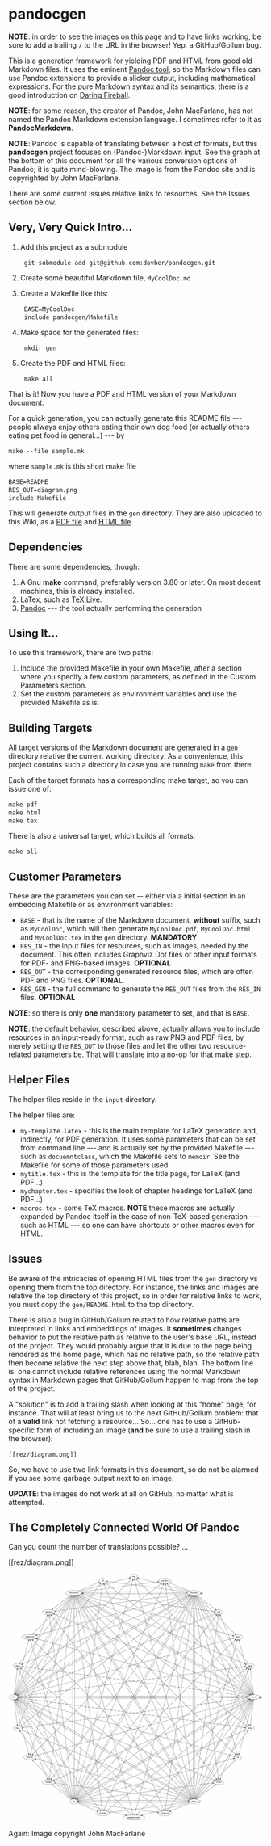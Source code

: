 # pandocgen

**NOTE**: in order to see the images on this page and to have links working, be sure to
add a trailing `/` to the URL in the browser! Yep, a GitHub/Gollum bug.

This is a generation framework for yielding PDF and HTML from good old Markdown files. It
uses the eminent [Pandoc tool](http://johnmacfarlane.net/pandoc/), so the Markdown files
can use Pandoc extensions to provide a slicker
output, including mathematical expressions. For the pure Markdown syntax and its
semantics, there is a good introduction on
[Daring Fireball](http://daringfireball.net/projects/markdown/syntax/).

**NOTE**: for some reason, the creator of Pandoc, John MacFarlane, has not named the
Pandoc Markdown extension language. I sometimes refer to it as **PandocMarkdown**.

**NOTE**: Pandoc is capable of translating between a host of formats, but this
**pandocgen** project focuses on (Pandoc-)Markdown input. See the graph at the bottom
of this document for all the various conversion options of Pandoc; it is quite
mind-blowing. The image is from the Pandoc site and is copyrighted by John MacFarlane.

There are some current issues relative links to resources. See the Issues section below.

## Very, Very Quick Intro...

1. Add this project as a submodule

		git submodule add git@github.com:davber/pandocgen.git
1. Create some beautiful Markdown file, `MyCoolDoc.md`
1. Create a Makefile like this:

		BASE=MyCoolDoc
		include pandocgen/Makefile
1. Make space for the generated files:

		mkdir gen
1. Create the PDF and HTML files:

		make all

That is it! Now you have a PDF and HTML version of your Markdown document.

For a quick generation, you can actually generate this README file --- people always
enjoy others eating their own dog food (or actually others eating pet food in general...)
--- by

	make --file sample.mk

where `sample.mk` is this short make file

	BASE=README
	RES_OUT=diagram.png
	include Makefile
	
This will generate output files in the `gen` directory. They are also uploaded to this
Wiki, as a [PDF file](./gen/README.pdf) and [HTML file](./gen/README.html).

## Dependencies

There are some dependencies, though:

1. A Gnu **make** command, preferably version 3.80 or later. On most decent machines,
   this is already installed.
1. LaTex, such as [TeX Live](http://www.tug.org/texlive/).
1. [Pandoc](http://johnmacfarlane.net/pandoc/) --- the tool actually performing the
   generation

## Using It...

To use this framework, there are two paths:

1. Include the provided Makefile in your own Makefile, after a section where you
   specify a few custom parameters, as defined in the Custom Parameters section.
2. Set the custom parameters as environment variables and use the provided Makefile
   as is.
   
## Building Targets

All target versions of the Markdown document are generated in a `gen` directory
relative the current working directory. As a convenience, this project contains such
a directory in case you are running `make` from there.

Each of the target formats has a corresponding make target, so you can issue one of:

	make pdf
	make html
	make tex

There is also a universal target, which builds all formats:

	make all

## Customer Parameters

These are the parameters you can set -- either via a initial section in an embedding
Makefile or as environment variables:

* `BASE` - that is the name of the Markdown document, **without** suffix, such as
  `MyCoolDoc`, which will then generate `MyCoolDoc.pdf`, `MyCoolDoc.html` and
  `MyCoolDoc.tex` in the `gen` directory. **MANDATORY**
* `RES_IN` - the input files for resources, such as images, needed by the document.
   This often includes Graphviz Dot files or other input formats for PDF- and PNG-based
   images. **OPTIONAL**
* `RES_OUT` - the corresponding generated resource files, which are often PDF and
   PNG files. **OPTIONAL**.
* `RES_GEN` - the full command to generate the `RES_OUT` files from the `RES_IN` files.
   **OPTIONAL**
   
**NOTE**: so there is only **one** mandatory parameter to set, and that is `BASE`.

**NOTE**: the default behavior, described above, actually allows you to include
resources in an input-ready format, such as raw PNG and PDF files, by merely
setting the `RES_OUT` to those files and let the other two resource-related parameters
be. That will translate into a no-op for that make step.

## Helper Files

The helper files reside in the `input` directory.

The helper files are:

* `my-template.latex` - this is the main template for LaTeX generation and, indirectly,
  for PDF generation. It uses some parameters that can be set from command line ---
  and is actually set by the provided Makefile --- such as `docuemntclass`, which
  the Makefile sets to `memoir`. See the Makefile for some of those parameters used.
* `mytitle.tex` - this is the template for the title page, for LaTeX (and PDF...)
* `mychapter.tex` - specifies the look of chapter headings for LaTeX (and PDF...)
* `macros.tex` - some TeX macros. **NOTE** these macros are actually expanded by Pandoc
  itself in the case of non-TeX-based generation --- such as HTML --- so one can have
  shortcuts or other macros even for HTML.

## Issues

Be aware of the intricacies of opening HTML files from the `gen` directory vs
opening them from the top directory. For instance, the links and images are relative
the top directory of this project, so in order for relative links to work, you must
copy the `gen/README.html` to the top directory.

There is also a bug in GitHub/Gollum related to how relative paths are interpreted
in links and embeddings of images. It **sometimes** changes behavior to put the relative
path as relative to the user's base URL, instead of the project. They would probably argue
that it is due to the page being rendered as the home page, which has no relative path,
so the relative path then become relative the next step above that, blah, blah.
The bottom line is: one cannot include relative references using the normal Markdown
syntax in Markdown pages that GitHub/Gollum happen to map from the top of the project.

A "solution" is to add a trailing slash when looking at this "home" page, for instance.
That will at least bring us to the next GitHub/Gollum problem: that of a **valid**
link not fetching a resource... So... one has to use a GitHub-specific form of including
an image (**and** be sure to use a trailing slash in the browser):

	[[rez/diagram.png]]
	
So, we have to use two link formats in this document, so do not be alarmed if you
see some garbage output next to an image.

**UPDATE**: the images do not work at all on GitHub, no matter what is attempted.

## The Completely Connected World Of Pandoc

Can you count the number of translations possible? ...

[[rez/diagram.png]]

![Pandoc Format Conversions](rez/diagram.png)

Again: Image copyright John MacFarlane